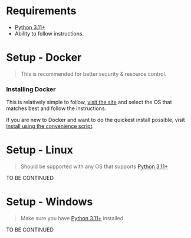 # Requirements
* [Python 3.11+](https://www.python.org/downloads/) 
* Ability to follow instructions.



# Setup - Docker
> This is recommended for better security & resource control.
### Installing Docker
This is relatively simple to follow, [visit the site](https://docs.docker.com/engine/install/) and select the OS that matches best and follow the instructions.

If you are new to Docker and want to do the quickest install possible, visit [Install using the convenience script](https://docs.docker.com/engine/install/debian/#install-using-the-convenience-script).
# Setup - Linux
> Should be supported with any OS that supports [Python 3.11+](https://www.python.org/downloads/) 

TO BE CONTINUED

# Setup - Windows
> Make sure you have [Python 3.11+](https://www.python.org/downloads/) installed.

TO BE CONTINUED

